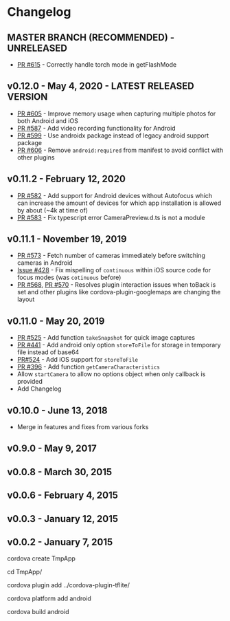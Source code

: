 # Changelog

## MASTER BRANCH (RECOMMENDED) - UNRELEASED
- [PR #615](https://github.com/zateyev/cordova-plugin-tflite/pull/615) - Correctly handle torch mode in getFlashMode

## v0.12.0 - May 4, 2020 - LATEST RELEASED VERSION
- [PR #605](https://github.com/zateyev/cordova-plugin-tflite/pull/605) - Improve memory usage when capturing multiple photos for both Android and iOS
- [PR #587](https://github.com/zateyev/cordova-plugin-tflite/pull/587) - Add video recording functionality for Android
- [PR #599](https://github.com/zateyev/cordova-plugin-tflite/pull/599) - Use androidx package instead of legacy android support package
- [PR #606](https://github.com/zateyev/cordova-plugin-tflite/pull/606) - Remove `android:required` from manifest to avoid conflict with other plugins

## v0.11.2 - February 12, 2020
- [PR #582](https://github.com/zateyev/cordova-plugin-tflite/pull/582) - Add support for Android devices without Autofocus which can increase the amount of devices for which app installation is allowed by about (~4k at time of)
- [PR #583](https://github.com/zateyev/cordova-plugin-tflite/pull/583) - Fix typescript error CameraPreview.d.ts is not a module 

## v0.11.1 - November 19, 2019
- [PR #573](https://github.com/zateyev/cordova-plugin-tflite/pull/573) - Fetch number of cameras immediately before switching cameras in Android
- [Issue #428](https://github.com/zateyev/cordova-plugin-tflite/issues/428) - Fix mispelling of `continuous` within iOS source code for focus modes (was `cotinuous` before)
- [PR #568](https://github.com/zateyev/cordova-plugin-tflite/pull/568), [PR #570](https://github.com/zateyev/cordova-plugin-tflite/pull/570) - Resolves plugin interaction issues when toBack is set and other plugins like cordova-plugin-googlemaps are changing the layout

## v0.11.0 - May 20, 2019
- [PR #525](https://github.com/zateyev/cordova-plugin-tflite/pull/525) - Add function `takeSnapshot` for quick image captures
- [PR #441](https://github.com/zateyev/cordova-plugin-tflite/pull/441) - Add android only option `storeToFile` for storage in temporary file instead of base64
- [PR#524](https://github.com/zateyev/cordova-plugin-tflite/pull/524) - Add iOS support for `storeToFile`
- [PR #396](https://github.com/zateyev/cordova-plugin-tflite/pull/396) - Add function `getCameraCharacteristics`
- Allow `startCamera` to allow no options object when only callback is provided
- Add Changelog

## v0.10.0 - June 13, 2018
- Merge in features and fixes from various forks

## v0.9.0 - May 9, 2017

## v0.0.8 - March 30, 2015

## v0.0.6 - February 4, 2015

## v0.0.3 - January 12, 2015

## v0.0.2 - January 7, 2015


cordova create TmpApp

cd TmpApp/

cordova plugin add ../cordova-plugin-tflite/

cordova platform add android

cordova build android
